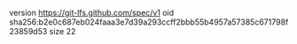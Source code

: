 version https://git-lfs.github.com/spec/v1
oid sha256:b2e0c687eb024faaa3e7d39a293ccff2bbb55b4957a57385c671798f23859d53
size 22
